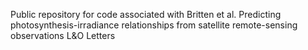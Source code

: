 Public repository for code associated with Britten et al. Predicting photosynthesis-irradiance relationships from satellite remote-sensing observations  L&amp;O Letters

